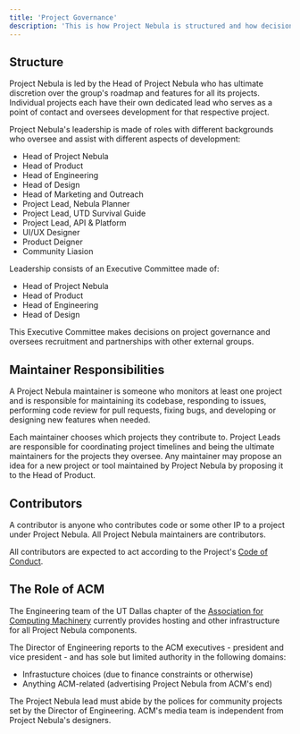 ```yaml
---
title: 'Project Governance'
description: 'This is how Project Nebula is structured and how decisions for its products are made.'
---
```


## Structure

Project Nebula is led by the Head of Project Nebula who has ultimate discretion
over the group's roadmap and features for all its projects. Individual projects
each have their own dedicated lead who serves as a point of contact and oversees
development for that respective project.

Project Nebula's leadership is made of roles with different backgrounds who
oversee and assist with different aspects of development:

- Head of Project Nebula
- Head of Product
- Head of Engineering
- Head of Design
- Head of Marketing and Outreach
- Project Lead, Nebula Planner
- Project Lead, UTD Survival Guide
- Project Lead, API & Platform
- UI/UX Designer
- Product Deigner
- Community Liasion

Leadership consists of an Executive Committee made of:

- Head of Project Nebula
- Head of Product
- Head of Engineering
- Head of Design

This Executive Committee makes decisions on project governance and oversees
recruitment and partnerships with other external groups.

## Maintainer Responsibilities

A Project Nebula maintainer is someone who monitors at least one project
and is responsible for maintaining its codebase, responding to issues,
performing code review for pull requests, fixing bugs, and developing or
designing new features when needed.

Each maintainer chooses which projects they contribute to. Project Leads are
responsible for coordinating project timelines and being the ultimate
maintainers for the projects they oversee. Any maintainer may propose an idea
for a new project or tool maintained by Project Nebula by proposing it to the
Head of Product.

## Contributors

A contributor is anyone who contributes code or some other IP to a project under
Project Nebula. All Project Nebula maintainers are contributors.

All contributors are expected to act according to the Project's
[Code of Conduct](docs/about/code-of-conduct).

## The Role of ACM

The Engineering team of the UT Dallas chapter of the
[Association for Computing Machinery](https://acmutd.co) currently provides
hosting and other infrastructure for all Project Nebula components.

The Director of Engineering reports to the ACM executives - president and vice
president - and has sole but limited authority in the following domains:

- Infrastucture choices (due to finance constraints or otherwise)
- Anything ACM-related (advertising Project Nebula from ACM's end)

The Project Nebula lead must abide by the polices for community projects set by
the Director of Engineering. ACM's media team is independent from Project
Nebula's designers.

